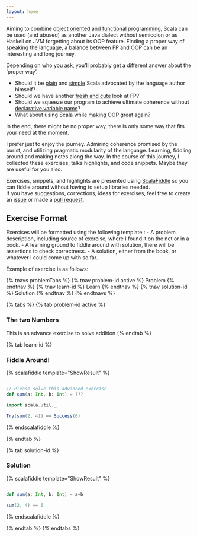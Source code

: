 ```yaml
---
layout: home
---
```


Aiming to combine [object oriented and functional programming](https://www.youtube.com/watch?v=6j5kZj17aUw), Scala can be used (and abused) as another Java dialect without semicolon or as Haskell on JVM forgetting about its OOP feature. Finding a proper way of speaking the language, a balance between FP and OOP can be an interesting and long journey.

Depending on who you ask, you’ll probably get a different answer about the ‘proper way’.  
* Should it be [plain](https://www.youtube.com/watch?v=YXDm3WHZT5g) and [simple](https://www.youtube.com/watch?v=ecekSCX3B4Q) Scala advocated by the language author himself?  
* Should we have another [fresh and cute](https://confreaks.tv/videos/lambdaconf2015-cats-a-fresh-look-at-functional-programming-in-scala) look at FP?  
* Should we squeeze our program to achieve ultimate coherence without [declarative variable name](http://degoes.net/articles/insufficiently-polymorphic)?  
* What about using Scala while [making OOP great again](https://www.youtube.com/watch?v=6j5kZj17aUw)?  

In the end, there might be no proper way, there is only some way that fits your need at the moment.  

I prefer just to enjoy the journey. Admiring coherence promised by the purist, and utilizing pragmatic modularity of the language. 
Learning, fiddling around and making notes along the way.  In the course of this journey, I collected these exercises, talks highlights, and code snippets. Maybe they are useful for you also.

Exercises, snippets, and highlights are presented using [ScalaFiddle](http://scalafiddle.io) so you can fiddle around without having to setup libraries needed.  
If you have suggestions, corrections, ideas for exercises, feel free to create an [issue](https://github.com/wibisono/fp-oops/issues) or made a [pull request](https://github.com/wibisono/fp-oops/pulls).

<h2> Exercise Format </h2>
Exercises will be formatted using the following template :
- A problem description, including source of exercise, where I found it on the net or in a book.
- A learning ground to fiddle around with solution, there will be assertions to check correctness.
- A solution, either from the book, or whatever I could come up with so far.

Example of exercise is as follows: 

{% tnavs problemTabs %}
    {% tnav problem-id active %} Problem  {% endtnav %}
    {% tnav learn-id %} Learn  {% endtnav %}
    {% tnav solution-id %} Solution  {% endtnav %}
{% endtnavs %}

{% tabs %}
{% tab problem-id active %} 
<h3>The two Numbers</h3>
   This is an advance exercise to solve addition
{% endtab %}

{% tab learn-id %} 
<h3>Fiddle Around!</h3>

{% scalafiddle template="ShowResult" %}
```scala 

// Please solve this advanced exercise
def sum(a: Int, b: Int) = ??? 

import scala.util._ 

Try(sum(2, 4)) == Success(6)

```
{% endscalafiddle %}

{% endtab %}

{% tab solution-id %} 
<h3>Solution</h3>

{% scalafiddle template="ShowResult" %}
```scala 

def sum(a: Int, b: Int) = a+b 

sum(2, 4) == 6 
```
{% endscalafiddle %}

{% endtab %}
{% endtabs %}


